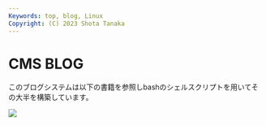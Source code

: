 ```yaml
---
Keywords: top, blog, Linux
Copyright: (C) 2023 Shota Tanaka
---
```


# CMS BLOG

このブログシステムは以下の書籍を参照しbashのシェルスクリプトを用いてその大半を構築しています。

<a href="https://www.amazon.co.jp/%E3%83%95%E3%83%AB%E3%82%B9%E3%82%AF%E3%83%A9%E3%83%83%E3%83%81%E3%81%8B%E3%82%891%E6%97%A5%E3%81%A7CMS%E3%82%92%E4%BD%9C%E3%82%8B-%E3%82%B7%E3%82%A7%E3%83%AB%E3%82%B9%E3%82%AF%E3%83%AA%E3%83%97%E3%83%88%E9%AB%98%E9%80%9F%E9%96%8B%E7%99%BA%E6%89%8B%E6%B3%95%E5%85%A5%E9%96%80-%E6%94%B9%E8%A8%822%E7%89%88-USP%E7%A0%94%E7%A9%B6%E6%89%80/dp/4048930699?__mk_ja_JP=%E3%82%AB%E3%82%BF%E3%82%AB%E3%83%8A&crid=1NARLKZIWET8Y&keywords=%E3%82%B7%E3%82%A7%E3%83%AB%E3%82%B9%E3%82%AF%E3%83%AA%E3%83%97%E3%83%88+cms&qid=1686927364&sprefix=%E3%82%B7%E3%82%A7%E3%83%AB%E3%82%B9%E3%82%AF%E3%83%AA%E3%83%97%E3%83%88+cm%2Caps%2C211&sr=8-1&linkCode=li2&tag=aa98tech-22&linkId=acbc214cfacfd4633762026acf0c39bc&language=ja_JP&ref_=as_li_ss_il" target="_blank"><img border="0" src="//ws-fe.amazon-adsystem.com/widgets/q?_encoding=UTF8&ASIN=4048930699&Format=_SL160_&ID=AsinImage&MarketPlace=JP&ServiceVersion=20070822&WS=1&tag=aa98tech-22&language=ja_JP" ></a><img src="https://ir-jp.amazon-adsystem.com/e/ir?t=aa98tech-22&language=ja_JP&l=li2&o=9&a=4048930699" width="1" height="1" border="0" alt="" style="border:none !important; margin:0px !important;" />
